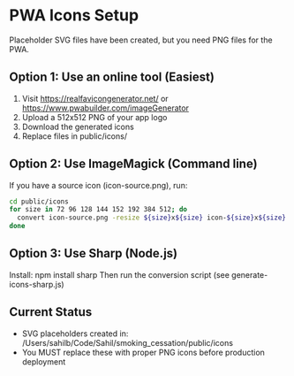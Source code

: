 # PWA Icons Setup

Placeholder SVG files have been created, but you need PNG files for the PWA.

## Option 1: Use an online tool (Easiest)
1. Visit https://realfavicongenerator.net/ or https://www.pwabuilder.com/imageGenerator
2. Upload a 512x512 PNG of your app logo
3. Download the generated icons
4. Replace files in public/icons/

## Option 2: Use ImageMagick (Command line)
If you have a source icon (icon-source.png), run:

```bash
cd public/icons
for size in 72 96 128 144 152 192 384 512; do
  convert icon-source.png -resize ${size}x${size} icon-${size}x${size}.png
done
```

## Option 3: Use Sharp (Node.js)
Install: npm install sharp
Then run the conversion script (see generate-icons-sharp.js)

## Current Status
- SVG placeholders created in: /Users/sahilb/Code/Sahil/smoking_cessation/public/icons
- You MUST replace these with proper PNG icons before production deployment
